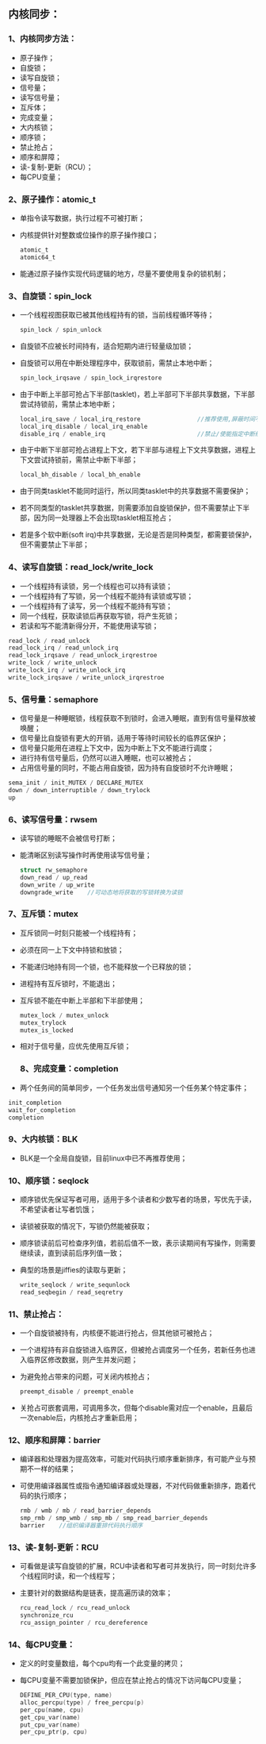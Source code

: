 ## 内核同步：

### 1、内核同步方法：

* 原子操作；
* 自旋锁；
* 读写自旋锁；
* 信号量；
* 读写信号量；
* 互斥体；
* 完成变量；
* 大内核锁；
* 顺序锁；
* 禁止抢占；
* 顺序和屏障；
* 读-复制-更新（RCU）；
* 每CPU变量；

### 2、原子操作：atomic_t

* 单指令读写数据，执行过程不可被打断；

* 内核提供针对整数或位操作的原子操作接口；
  
  ```c
  atomic_t
  atomic64_t
  ```

* 能通过原子操作实现代码逻辑的地方，尽量不要使用复杂的锁机制；

### 3、自旋锁：spin_lock

* 一个线程视图获取已被其他线程持有的锁，当前线程循环等待；
  
  ```c
  spin_lock / spin_unlock
  ```

* 自旋锁不应被长时间持有，适合短期内进行轻量级加锁；

* 自旋锁可以用在中断处理程序中，获取锁前，需禁止本地中断；
  
  ```c
  spin_lock_irqsave / spin_lock_irqrestore
  ```

* 由于中断上半部可抢占下半部(tasklet)，若上半部可下半部共享数据，下半部尝试持锁前，需禁止本地中断；
  
  ```c
  local_irq_save / local_irq_restore                //推荐使用,屏蔽时间不宜过长
  local_irq_disable / local_irq_enable
  disable_irq / enable_irq                          //禁止/使能指定中断线
  ```

* 由于中断下半部可抢占进程上下文，若下半部与进程上下文共享数据，进程上下文尝试持锁前，需禁止中断下半部；
  
  ```c
  local_bh_disable / local_bh_enable
  ```

* 由于同类tasklet不能同时运行，所以同类tasklet中的共享数据不需要保护；

* 若不同类型的tasklet共享数据，则需要添加自旋锁保护，但不需要禁止下半部，因为同一处理器上不会出现tasklet相互抢占；

* 若是多个软中断(soft irq)中共享数据，无论是否是同种类型，都需要锁保护，但不需要禁止下半部；

### 4、读写自旋锁：read_lock/write_lock

* 一个线程持有读锁，另一个线程也可以持有读锁；
* 一个线程持有了写锁，另一个线程不能持有读锁或写锁；
* 一个线程持有了读写，另一个线程不能持有写锁；
* 同一个线程，获取读锁后再获取写锁，将产生死锁；
* 若读和写不能清新得分开，不能使用读写锁；

```c
read_lock / read_unlock
read_lock_irq / read_unlock_irq
read_lock_irqsave / read_unlock_irqrestroe
write_lock / write_unlock
write_lock_irq / write_unlock_irq
write_lock_irqsave / write_unlock_irqrestroe
```

### 5、信号量：semaphore

* 信号量是一种睡眠锁，线程获取不到锁时，会进入睡眠，直到有信号量释放被唤醒；
* 信号量比自旋锁有更大的开销，适用于等待时间较长的临界区保护；
* 信号量只能用在进程上下文中，因为中断上下文不能进行调度；
* 进行持有信号量后，仍然可以进入睡眠，也可以被抢占；
* 占用信号量的同时，不能占用自旋锁，因为持有自旋锁时不允许睡眠；

```c
sema_init / init_MUTEX / DECLARE_MUTEX
down / down_interruptible / down_trylock
up
```

### 6、读写信号量：rwsem

* 读写锁的睡眠不会被信号打断；

* 能清晰区别读写操作时再使用读写信号量；
  
  ```c
  struct rw_semaphore
  down_read / up_read
  down_write / up_write
  downgrade_write    //可动态地将获取的写锁转换为读锁
  ```

### 7、互斥锁：mutex

* 互斥锁同一时刻只能被一个线程持有；

* 必须在同一上下文中持锁和放锁；

* 不能递归地持有同一个锁，也不能释放一个已释放的锁；

* 进程持有互斥锁时，不能退出；

* 互斥锁不能在中断上半部和下半部使用；
  
  ```c
  mutex_lock / mutex_unlock
  mutex_trylock
  mutex_is_locked
  ```

* 相对于信号量，应优先使用互斥锁；
  
  ### 8、完成变量：completion

* 两个任务间的简单同步，一个任务发出信号通知另一个任务某个特定事件；

```c
init_completion
wait_for_completion
completion
```

### 9、大内核锁：BLK

* BLK是一个全局自旋锁，目前linux中已不再推荐使用；

### 10、顺序锁：seqlock

* 顺序锁优先保证写者可用，适用于多个读者和少数写者的场景，写优先于读，不希望读者让写者饥饿；

* 读锁被获取的情况下，写锁仍然能被获取；

* 顺序锁读前后可检查序列值，若前后值不一致，表示读期间有写操作，则需要继续读，直到读前后序列值一致；

* 典型的场景是jiffies的读取与更新；
  
  ```c
  write_seqlock / write_sequnlock
  read_seqbegin / read_seqretry 
  ```

### 11、禁止抢占：

* 一个自旋锁被持有，内核便不能进行抢占，但其他锁可被抢占；

* 一个进程持有非自旋锁进入临界区，但被抢占调度另一个任务，若新任务也进入临界区修改数据，则产生并发问题；

* 为避免抢占带来的问题，可关闭内核抢占；
  
  ```c
  preempt_disable / preempt_enable
  ```

* 关抢占可嵌套调用，可调用多次，但每个disable需对应一个enable，且最后一次enable后，内核抢占才重新启用；

### 12、顺序和屏障：barrier

* 编译器和处理器为提高效率，可能对代码执行顺序重新排序，有可能产业与预期不一样的结果；

* 可使用编译器属性或指令通知编译器或处理器，不对代码做重新排序，跑着代码的执行顺序；
  
  ```c
  rmb / wmb / mb / read_barrier_depends
  smp_rmb / smp_wmb / smp_mb / smp_read_barrier_depends
  barrier    //组织编译器重排代码执行顺序
  ```

### 13、读-复制-更新：RCU

* 可看做是读写自旋锁的扩展，RCU中读者和写者可并发执行，同一时刻允许多个线程同时读，和一个线程写；

* 主要针对的数据结构是链表，提高遍历读的效率；
  
  ```c
  rcu_read_lock / rcu_read_unlock
  synchronize_rcu
  rcu_assign_pointer / rcu_dereference
  ```

### 14、每CPU变量：

* 定义的时变量数组，每个cpu均有一个此变量的拷贝；

* 每CPU变量不需要加锁保护，但应在禁止抢占的情况下访问每CPU变量；
  
  ```c
  DEFINE_PER_CPU(type, name)
  alloc_percpu(type) / free_percpu(p)
  per_cpu(name, cpu)
  get_cpu_var(name)
  put_cpu_var(name)
  per_cpu_ptr(p, cpu)
  ```